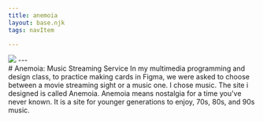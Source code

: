 ```yaml
---
title: anemoia
layout: base.njk
tags: navItem

---
```

<section class="container"> 
<div>
<img src="/images/anemoia2.png"> 
---
</div>
  <div>
# Anemoia: Music Streaming Service
In my multimedia programming and design class, to practice making cards in Figma, we were asked to choose between a movie streaming sight or a music one. I chose music. The site i designed is called Anemoia. Anemoia means nostalgia for a time you've never known. It is a site for younger generations to enjoy, 70s, 80s, and 90s music.  </p>
</div>
</section>